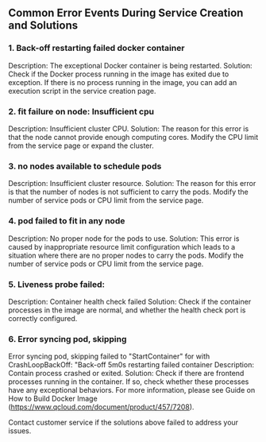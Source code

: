 ## Common Error Events During Service Creation and Solutions

### 1. Back-off restarting failed docker container
Description: The exceptional Docker container is being restarted.
Solution: Check if the Docker process running in the image has exited due to exception. If there is no process running in the image, you can add an execution script in the service creation page.

### 2. fit failure on node: Insufficient cpu
Description: Insufficient cluster CPU.
Solution: The reason for this error is that the node cannot provide enough computing cores. Modify the CPU limit from the service page or expand the cluster.

### 3. no nodes available to schedule pods
Description: Insufficient cluster resource.
Solution: The reason for this error is that the number of nodes is not sufficient to carry the pods. Modify the number of service pods or CPU limit from the service page.

### 4. pod failed to fit in any node
Description: No proper node for the pods to use.
Solution: This error is caused by inappropriate resource limit configuration which leads to a situation where there are no proper nodes to carry the pods. Modify the number of service pods or CPU limit from the service page.

### 5. Liveness probe failed: 
Description: Container health check failed
Solution: Check if the container processes in the image are normal, and whether the health check port is correctly configured.

### 6. Error syncing pod, skipping 
Error syncing pod, skipping failed to "StartContainer" for with CrashLoopBackOff: "Back-off 5m0s restarting failed container
Description: Contain process crashed or exited.
Solution: Check if there are frontend processes running in the container. If so, check whether these processes have any exceptional behaviors. For more information, please see Guide on How to Build Docker Image (https://www.qcloud.com/document/product/457/7208).

Contact customer service if the solutions above failed to address your issues.






